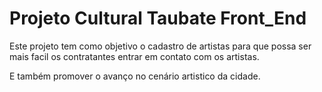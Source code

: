 <h1>Projeto Cultural Taubate Front_End</h1>

<p>Este projeto tem como objetivo o cadastro de artistas para que possa ser mais facil os contratantes entrar em contato com os artistas.</p>
<p>E também promover o  avanço no cenário artistico da cidade.</p>
